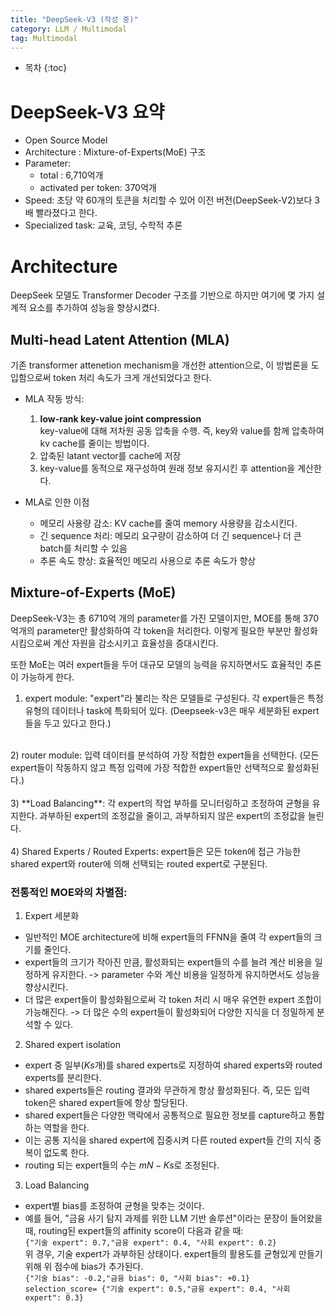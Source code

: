 ```yaml
---
title: "DeepSeek-V3 (작성 중)"
category: LLM / Multimodal
tag: Multimodal
---
```



 




* 목차
{:toc}













# DeepSeek-V3 요약 
- Open Source Model 
- Architecture : Mixture-of-Experts(MoE) 구조
- Parameter:
  - total : 6,710억개
  - activated per token: 370억개
- Speed: 초당 약 60개의 토큰을 처리할 수 있어 이전 버전(DeepSeek-V2)보다 3배 빨라졌다고 한다.
- Specialized task: 교육, 코딩, 수학적 추론


# Architecture 

DeepSeek 모델도 Transformer Decoder 구조를 기반으로 하지만 여기에 몇 가지 설계적 요소를 추가하여 성능을 향상시켰다.

## Multi-head Latent Attention (MLA)

기존 transformer attenetion mechanism을 개선한 attention으로, 이 방법론을 도입함으로써 token 처리 속도가 크게 개선되었다고 한다. 

- MLA 작동 방식:<br>
  1) **low-rank key-value joint compression**<br>
     key-value에 대해 저차원 공동 압축을 수행. 즉, key와 value를 함께 압축하여 kv cache를 줄이는 방법이다. <br>
  2) 압축된 latant vector를 cache에 저장<br>
  3) key-value를 동적으로 재구성하여 원래 정보 유지시킨 후 attention을 계산한다. <br>

- MLA로 인한 이점
  - 메모리 사용량 감소: KV cache를 줄여 memory 사용량을 감소시킨다.
  - 긴 sequence 처리: 메모리 요구량이 감소하여 더 긴 sequence나 더 큰 batch를 처리할 수 있음
  - 추론 속도 향상: 효율적인 메모리 사용으로 추론 속도가 향상
 
## Mixture-of-Experts (MoE)

DeepSeek-V3는 총 6710억 개의 parameter를 가진 모델이지만, MOE를 통해 370억개의 parameter만 활성화하여 각 token을 처리한다. 이렇게 필요한 부분만 활성화 시킴으로써 계산 자원을 감소시키고 효율성을 증대시킨다.

또한 MoE는 여러 expert들을 두어 대규모 모델의 능력을 유지하면서도 효율적인 추론이 가능하게 한다. 

1) expert module: "expert"라 불리는 작은 모델들로 구성된다. 각 expert들은 특정 유형의 데이터나 task에 특화되어 있다. (Deepseek-v3은 매우 세분화된 expert들을 두고 있다고 한다.)<br>
<br>
2) router module: 입력 데이터를 분석하여 가장 적합한 expert들을 선택한다. (모든 expert들이 작동하지 않고 특정 입력에 가장 적합한 expert들만 선택적으로 활성화된다.)<br>
<br>
3) **Load Balancing**: 각 expert의 작업 부하를 모니터링하고 조정하여 균형을 유지한다. 과부하된 expert의 조정값을 줄이고, 과부하되지 않은 expert의 조정값을 늘린다.<br>
<br>
4) Shared Experts / Routed Experts: expert들은 모든 token에 접근 가능한 shared expert와 router에 의해 선택되는 routed expert로 구분된다.<br>


### 전통적인 MOE와의 차별점:<br>
1. Expert 세분화<br>
  - 일반적인 MOE architecture에 비해 expert들의 FFNN을 줄여 각 expert들의 크기를 줄인다. <br>
  - expert들의 크기가 작아진 만큼, 활성화되는 expert들의 수를 늘려 계산 비용을 일정하게 유지한다. -> parameter 수와 계산 비용을 일정하게 유지하면서도 성능을 향상시킨다.<br>
  - 더 많은 expert들이 활성화됨으로써 각 token 처리 시 매우 유연한 expert 조합이 가능해진다. -> 더 많은 수의 expert들이 활성화되어 다양한 지식을 더 정밀하게 분석할 수 있다. <br>
2. Shared expert isolation<br>
  - expert 중 일부($Ks$개)를 shared experts로 지정하여 shared experts와 routed experts를 분리한다.<br>
  - shared experts들은 routing 결과와 무관하게 항상 활성화된다. 즉, 모든 입력 token은 shared expert들에 항상 할당된다. <br>
  - shared expert들은 다양한 맥락에서 공통적으로 필요한 정보를 capture하고 통합하는 역할을 한다.<br>
  - 이는 공통 지식을 shared expert에 집중시켜 다른 routed expert들 간의 지식 중복이 없도록 한다.<br>
  - routing 되는 expert들의 수는 $mN-Ks$로 조정된다.<br>
3. Load Balancing<br>
  - expert별 bias를 조정하여 균형을 맞추는 것이다.<br>
  - 예를 들어, "금융 사기 탐지 과제를 위한 LLM 기반 솔루션"이라는 문장이 들어왔을 때, routing된 expert들의 affinity score이 다음과 같을 때:<br>
     `{"기술 expert": 0.7,"금융 expert": 0.4, "사회 expert": 0.2}`<br>
    위 경우, 기술 expert가 과부하된 상태이다. expert들의 활용도를 균형있게 만들기 위해 위 점수에 bias가 추가된다. <br>
    `{"기술 bias": -0.2,"금융 bias": 0, "사회 bias": +0.1}`<br>
    `selection_score= {"기술 expert": 0.5,"금융 expert": 0.4, "사회 expert": 0.3}`<br>







